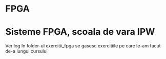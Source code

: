 FPGA
====

Sisteme FPGA, scoala de vara IPW
===
Verilog
In folder-ul exercitii_fpga se gasesc exercitiile pe care le-am facut de-a lungul cursului
